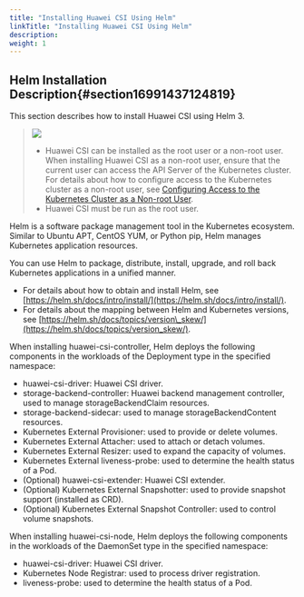```yaml
---
title: "Installing Huawei CSI Using Helm"
linkTitle: "Installing Huawei CSI Using Helm"
description: 
weight: 1
---
```


## Helm Installation Description{#section16991437124819}

This section describes how to install Huawei CSI using Helm 3.

>![](/css-docs/public_sys-resources/en/icon-notice.gif) 
>-   Huawei CSI can be installed as the root user or a non-root user. When installing Huawei CSI as a non-root user, ensure that the current user can access the API Server of the Kubernetes cluster. For details about how to configure access to the Kubernetes cluster as a non-root user, see  [Configuring Access to the Kubernetes Cluster as a Non-root User](/docs/common-operations/configuring-access-to-the-kubernetes-cluster-as-a-non-root-user).
>-   Huawei CSI must be run as the root user.

Helm is a software package management tool in the Kubernetes ecosystem. Similar to Ubuntu APT, CentOS YUM, or Python pip, Helm manages Kubernetes application resources.

You can use Helm to package, distribute, install, upgrade, and roll back Kubernetes applications in a unified manner.

-   For details about how to obtain and install Helm, see  [https://helm.sh/docs/intro/install/](https://helm.sh/docs/intro/install/).
-   For details about the mapping between Helm and Kubernetes versions, see  [https://helm.sh/docs/topics/version\_skew/](https://helm.sh/docs/topics/version_skew/).

When installing huawei-csi-controller, Helm deploys the following components in the workloads of the Deployment type in the specified namespace:

-   huawei-csi-driver: Huawei CSI driver.
-   storage-backend-controller: Huawei backend management controller, used to manage storageBackendClaim resources.
-   storage-backend-sidecar: used to manage storageBackendContent resources.
-   Kubernetes External Provisioner: used to provide or delete volumes.
-   Kubernetes External Attacher: used to attach or detach volumes.
-   Kubernetes External Resizer: used to expand the capacity of volumes.
-   Kubernetes External liveness-probe: used to determine the health status of a Pod.
-   \(Optional\) huawei-csi-extender: Huawei CSI extender.
-   \(Optional\) Kubernetes External Snapshotter: used to provide snapshot support \(installed as CRD\).
-   \(Optional\) Kubernetes External Snapshot Controller: used to control volume snapshots.

When installing huawei-csi-node, Helm deploys the following components in the workloads of the DaemonSet type in the specified namespace:

-   huawei-csi-driver: Huawei CSI driver.
-   Kubernetes Node Registrar: used to process driver registration.
-   liveness-probe: used to determine the health status of a Pod.




